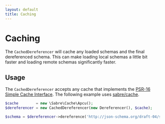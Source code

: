 ```yaml
---
layout: default
title: Caching
---
```


# Caching

The `CachedDereferencer` will cache any loaded schemas and the final dereferenced schema.  This can make loading local schemas a little bit faster and loading remote schemas significantly faster.

## Usage

The `CachedDereferencer` accepts any cache that implements the [PSR-16 Simple Cache Interface](https://github.com/php-fig/fig-standards/blob/master/accepted/PSR-16-simple-cache.md).  The following example uses [sabre/cache](https://github.com/fruux/sabre-cache).

```php
$cache        = new \Sabre\Cache\Apcu();
$dereferencer = new CachedDereferencer(new Dereferencer(), $cache);

$schema = $dereferencer->dereference('http://json-schema.org/draft-04/schema');
```
